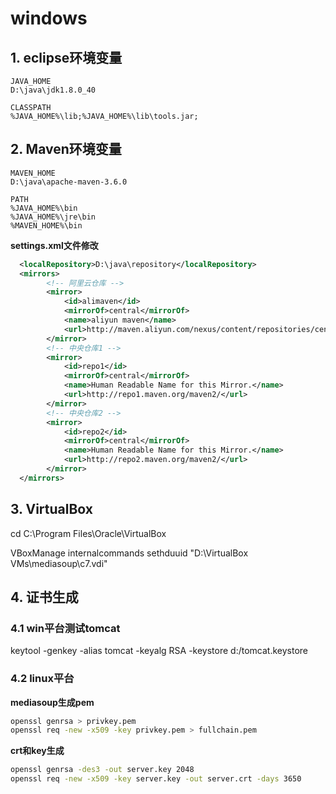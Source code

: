 # windows

## 1. eclipse环境变量

```
JAVA_HOME
D:\java\jdk1.8.0_40

CLASSPATH
%JAVA_HOME%\lib;%JAVA_HOME%\lib\tools.jar;
```

## 2. Maven环境变量

```
MAVEN_HOME
D:\java\apache-maven-3.6.0

PATH
%JAVA_HOME%\bin
%JAVA_HOME%\jre\bin
%MAVEN_HOME%\bin
```

**settings.xml文件修改**

```xml
  <localRepository>D:\java\repository</localRepository>
  <mirrors>
        <!-- 阿里云仓库 -->
        <mirror>
            <id>alimaven</id>
            <mirrorOf>central</mirrorOf>
            <name>aliyun maven</name>
            <url>http://maven.aliyun.com/nexus/content/repositories/central/</url>
        </mirror>
        <!-- 中央仓库1 -->
        <mirror>
            <id>repo1</id>
            <mirrorOf>central</mirrorOf>
            <name>Human Readable Name for this Mirror.</name>
            <url>http://repo1.maven.org/maven2/</url>
        </mirror>
        <!-- 中央仓库2 -->
        <mirror>
            <id>repo2</id>
            <mirrorOf>central</mirrorOf>
            <name>Human Readable Name for this Mirror.</name>
            <url>http://repo2.maven.org/maven2/</url>
        </mirror>
  </mirrors>
```

## 3. VirtualBox

cd C:\Program Files\Oracle\VirtualBox

VBoxManage internalcommands sethduuid "D:\VirtualBox VMs\mediasoup\c7.vdi"

## 4. 证书生成

### 4.1 win平台测试tomcat

keytool -genkey -alias tomcat -keyalg RSA -keystore d:/tomcat.keystore

### 4.2 linux平台


**mediasoup生成pem**

```bash
openssl genrsa > privkey.pem
openssl req -new -x509 -key privkey.pem > fullchain.pem
```

**crt和key生成**

```bash
openssl genrsa -des3 -out server.key 2048
openssl req -new -x509 -key server.key -out server.crt -days 3650
```